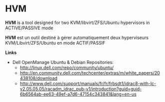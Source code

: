 # HVM
**HVM** is a tool designed for two KVM/libvirt/ZFS/Ubuntu hypervisors in ACTIVE/PASSIVE mode

**HVM** est un outil destiné à gérer automatiquement deux hyperviseurs KVM/Libvirt/ZFS/Ubuntu en mode ACTIF/PASSIF

**Links**
 * Dell OpenManage Ubuntu & Debian Repositories:
   - http://linux.dell.com/repo/community/ubuntu/
   - http://en.community.dell.com/techcenter/extras/m/white_papers/20438108/download
   - http://www.dell.com/support/manuals/fr/fr/frbsdt1/idrac8-with-lc-v2.05.05.05/racadm_idrac_pub-v1/introduction?guid=guid-6b6564ab-ee63-49ef-a7d6-47154c343841&lang=en-us
